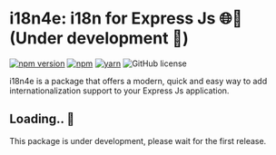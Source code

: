 # i18n4e: i18n for Express Js 🌐👾 (Under development 🚧)
[![npm version](https://badge.fury.io/js/i18n4e.svg)](https://badge.fury.io/js/i18n4e)
[![npm](https://img.shields.io/npm/dt/i18n4e.svg)](https://www.npmjs.com/package/i18n4e)
[![yarn](https://img.shields.io/badge/yarn-1.0.0-blue.svg)](https://yarnpkg.com/en/package/i18n4e)
![GitHub license](https://img.shields.io/github/license/luiisp/i18n4e.svg)


i18n4e is a package that offers a modern, quick and easy way to add internationalization support to your Express Js application.

## Loading.. 🚧
This package is under development, please wait for the first release.

